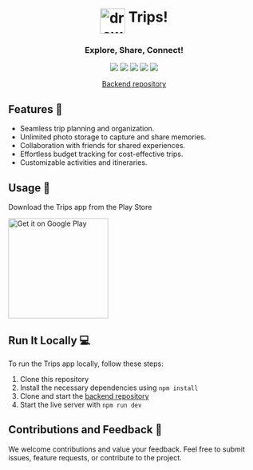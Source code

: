 <p align="center">
<h1 align="center">
<img src="https://github.com/Myphz/trips-fe/assets/71951166/30a30490-2183-499d-94ca-65b2c9466572" alt="drawing" width="50" align="top" />
<span>Trips!</span>
</h1>
<h3 align="center">Explore, Share, Connect!</h3>
</p>

<p align="center">
<img src="https://img.shields.io/badge/svelte-%23f1413d.svg?style=for-the-badge&logo=svelte&logoColor=white">
<img src="https://img.shields.io/badge/tailwindcss-%2338B2AC.svg?style=for-the-badge&logo=tailwind-css&logoColor=white">
<img src="https://img.shields.io/badge/typescript-%23007ACC.svg?style=for-the-badge&logo=typescript&logoColor=white">
<img src="https://img.shields.io/badge/Google_Play-414141?style=for-the-badge&logo=google-play&logoColor=white">
<img src="https://img.shields.io/badge/Supabase-3ECF8E?style=for-the-badge&logo=supabase&logoColor=white">
</p>

<p align="center">
<a href="https://github.com/Myphz/trips-be" target="_blank">Backend repository</a>
</p>

## Features 🚀

- Seamless trip planning and organization.
- Unlimited photo storage to capture and share memories.
- Collaboration with friends for shared experiences.
- Effortless budget tracking for cost-effective trips.
- Customizable activities and itineraries.

## Usage 📲

Download the Trips app from the Play Store

<a href='https://play.google.com/store/apps/details?id=com.tripsphoexa.app&pcampaignid=pcampaignidMKT-Other-global-all-co-prtnr-py-PartBadge-Mar2515-1'><img alt='Get it on Google Play' src='https://play.google.com/intl/en_us/badges/static/images/badges/en_badge_web_generic.png' width="200" align="middle"/></a>

## Run It Locally 💻

To run the Trips app locally, follow these steps:

1. Clone this repository
2. Install the necessary dependencies using `npm install`
3. Clone and start the [backend repository](https://github.com/Myphz/trips-be)
4. Start the live server with `npm run dev`

## Contributions and Feedback 🙌

We welcome contributions and value your feedback. Feel free to submit issues, feature requests, or contribute to the project.
